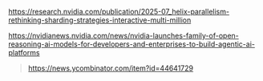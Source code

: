https://research.nvidia.com/publication/2025-07_helix-parallelism-rethinking-sharding-strategies-interactive-multi-million

https://nvidianews.nvidia.com/news/nvidia-launches-family-of-open-reasoning-ai-models-for-developers-and-enterprises-to-build-agentic-ai-platforms
> https://news.ycombinator.com/item?id=44641729